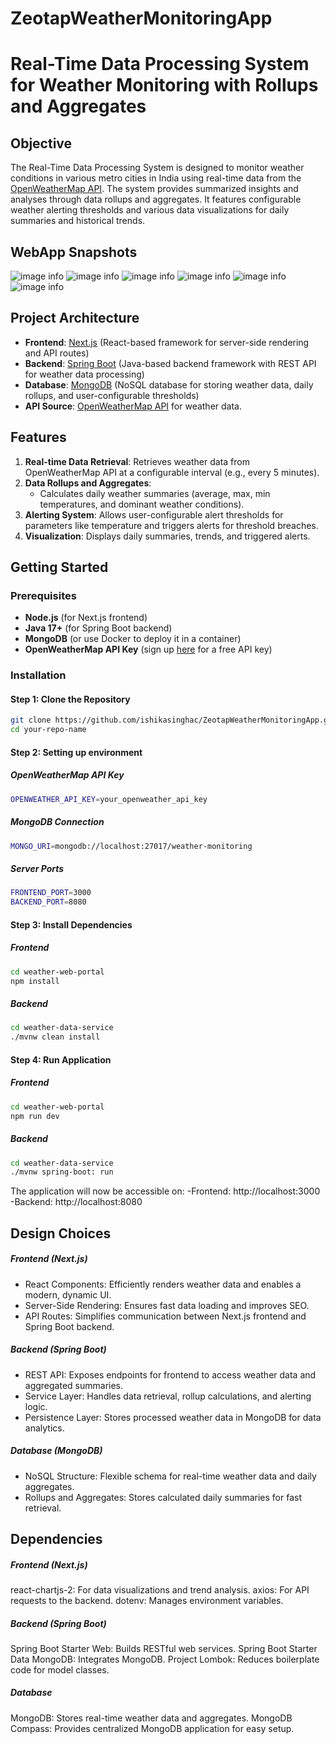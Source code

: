 # ZeotapWeatherMonitoringApp
# Real-Time Data Processing System for Weather Monitoring with Rollups and Aggregates

## Objective
The Real-Time Data Processing System is designed to monitor weather conditions in various metro cities in India using real-time data from the [OpenWeatherMap API](https://openweathermap.org/). The system provides summarized insights and analyses through data rollups and aggregates. It features configurable weather alerting thresholds and various data visualizations for daily summaries and historical trends.
## WebApp Snapshots
![image info](snapshots/cuurent.png)
![image info](snapshots/delhi.png)
![image info](snapshots/mumbai.png)
![image info](snapshots/blr.png)
![image info](snapshots/hyderabad.png)
![image info](snapshots/chennai.png)
## Project Architecture
- **Frontend**: [Next.js](https://nextjs.org/) (React-based framework for server-side rendering and API routes)
- **Backend**: [Spring Boot](https://spring.io/projects/spring-boot) (Java-based backend framework with REST API for weather data processing)
- **Database**: [MongoDB](https://www.mongodb.com/) (NoSQL database for storing weather data, daily rollups, and user-configurable thresholds)
- **API Source**: [OpenWeatherMap API](https://openweathermap.org/) for weather data.

## Features
1. **Real-time Data Retrieval**: Retrieves weather data from OpenWeatherMap API at a configurable interval (e.g., every 5 minutes).
2. **Data Rollups and Aggregates**:
   - Calculates daily weather summaries (average, max, min temperatures, and dominant weather conditions).
3. **Alerting System**: Allows user-configurable alert thresholds for parameters like temperature and triggers alerts for threshold breaches.
4. **Visualization**: Displays daily summaries, trends, and triggered alerts.


## Getting Started

### Prerequisites
- **Node.js** (for Next.js frontend)
- **Java 17+** (for Spring Boot backend)
- **MongoDB** (or use Docker to deploy it in a container)
- **OpenWeatherMap API Key** (sign up [here](https://openweathermap.org/) for a free API key)

### Installation

#### Step 1: Clone the Repository
```bash
git clone https://github.com/ishikasinghac/ZeotapWeatherMonitoringApp.git
cd your-repo-name
```
#### Step 2: Setting up environment
##### OpenWeatherMap API Key
```bash
OPENWEATHER_API_KEY=your_openweather_api_key
```
##### MongoDB Connection
```bash
MONGO_URI=mongodb://localhost:27017/weather-monitoring
```
##### Server Ports
```bash
FRONTEND_PORT=3000
BACKEND_PORT=8080
```

#### Step 3: Install Dependencies
##### Frontend
```bash
cd weather-web-portal
npm install
```
##### Backend
```bash
cd weather-data-service
./mvnw clean install
```
#### Step 4: Run Application

##### Frontend
```bash
cd weather-web-portal
npm run dev
```

##### Backend
```bash
cd weather-data-service
./mvnw spring-boot: run
```

The application will now be accessible on:
-Frontend: http://localhost:3000
-Backend: http://localhost:8080

## Design Choices

##### Frontend (Next.js)
- React Components: Efficiently renders weather data and enables a modern, dynamic UI.
- Server-Side Rendering: Ensures fast data loading and improves SEO.
- API Routes: Simplifies communication between Next.js frontend and Spring Boot backend.
##### Backend (Spring Boot)
- REST API: Exposes endpoints for frontend to access weather data and aggregated summaries.
- Service Layer: Handles data retrieval, rollup calculations, and alerting logic.
- Persistence Layer: Stores processed weather data in MongoDB for data analytics.
##### Database (MongoDB)
- NoSQL Structure: Flexible schema for real-time weather data and daily aggregates.
- Rollups and Aggregates: Stores calculated daily summaries for fast retrieval.

## Dependencies
##### Frontend (Next.js)
react-chartjs-2: For data visualizations and trend analysis.
axios: For API requests to the backend.
dotenv: Manages environment variables.

##### Backend (Spring Boot)
Spring Boot Starter Web: Builds RESTful web services.
Spring Boot Starter Data MongoDB: Integrates MongoDB.
Project Lombok: Reduces boilerplate code for model classes.

##### Database
MongoDB: Stores real-time weather data and aggregates.
MongoDB Compass: Provides centralized MongoDB application for easy setup.
